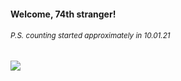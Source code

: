#### Welcome, 74th stranger!

###### <sup>P.S. counting started approximately in 10.01.21</sup>

<img src="https://kraftwerk28.pp.ua/vcnt.png"></img>
